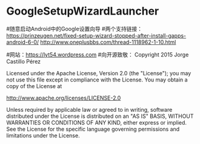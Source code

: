 # GoogleSetupWizardLauncher
#随意启动Android中的Google设置向导
#两个支持链接：
https://prinzeugen.net/fixed-setup-wizard-stopped-after-install-gapps-android-6-0/
http://www.oneplusbbs.com/thread-1118962-1-10.html

#网站：https://lyt54.wordpress.com
#向开源致敬：
Copyright 2015 Jorge Castillo Pérez

Licensed under the Apache License, Version 2.0 (the "License");
you may not use this file except in compliance with the License.
You may obtain a copy of the License at

   http://www.apache.org/licenses/LICENSE-2.0

Unless required by applicable law or agreed to in writing, software
distributed under the License is distributed on an "AS IS" BASIS,
WITHOUT WARRANTIES OR CONDITIONS OF ANY KIND, either express or implied.
See the License for the specific language governing permissions and
limitations under the License.
